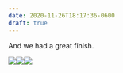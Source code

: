 ```yaml
---
date: 2020-11-26T18:17:36-0600
draft: true
---
```




And we had a great finish.

![](/images/2020/ae663b9de8.jpg)![](uploads/2020/9077d8fe84.jpg)![](uploads/2020/dae5725ac3.jpg)



